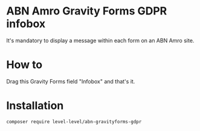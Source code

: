 # ABN Amro Gravity Forms GDPR infobox

It's mandatory to display a message within each form on an ABN Amro site.

# How to
Drag this Gravity Forms field "Infobox" and that's it.

# Installation

`composer require level-level/abn-gravityforms-gdpr`
